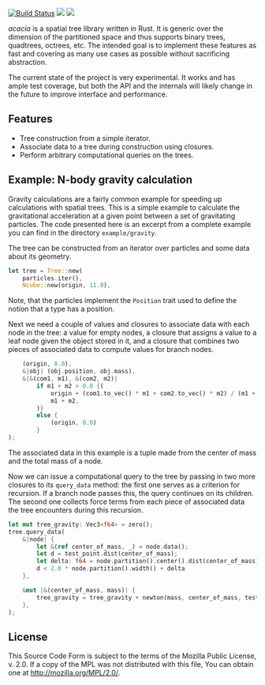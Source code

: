 [![Build Status](https://img.shields.io/travis/edibopp/acacia.svg)](https://travis-ci.org/edibopp/acacia)
[![](https://img.shields.io/crates/v/acacia.svg)](https://crates.io/crates/acacia)
[![](https://docs.rs/acacia/badge.svg)](https://docs.rs/acacia/)

*acacia* is a spatial tree library written in Rust. It is generic over the
dimension of the partitioned space and thus supports binary trees, quadtrees,
octrees, etc. The intended goal is to implement these features as fast and
covering as many use cases as possible without sacrificing abstraction.

The current state of the project is very experimental. It works and has ample
test coverage, but both the API and the internals will likely change in the
future to improve interface and performance.


## Features

- Tree construction from a simple iterator.
- Associate data to a tree during construction using closures.
- Perform arbitrary computational queries on the trees.


## Example: N-body gravity calculation

Gravity calculations are a fairly common example for speeding up calculations
with spatial trees. This is a simple example to calculate the gravitational
acceleration at a given point between a set of gravitating particles. The code
presented here is an excerpt from a complete example you can find in the
directory `example/gravity`.

The tree can be constructed from an iterator over particles and some data about
its geometry.

```rust
let tree = Tree::new(
    particles.iter(),
    Ncube::new(origin, 11.0),
```

Note, that the particles implement the `Position` trait used to define the
notion that a type has a position.

Next we need a couple of values and closures to associate data with each node in
the tree: a value for empty nodes, a closure that assigns a value to a leaf node
given the object stored in it, and a closure that combines two pieces of
associated data to compute values for branch nodes.

```rust
    (origin, 0.0),
    &|obj| (obj.position, obj.mass),
    &|&(com1, m1), &(com2, m2)|
        if m1 + m2 > 0.0 {(
            origin + (com1.to_vec() * m1 + com2.to_vec() * m2) / (m1 + m2),
            m1 + m2,
        )}
        else {
            (origin, 0.0)
        }
);
```

The associated data in this example is a tuple made from the center of mass and
the total mass of a node.

Now we can issue a computational query to the tree by passing in two more
closures to its `query_data` method: the first one serves as a criterion for
recursion. If a branch node passes this, the query continues on its children.
The second one collects force terms from each piece of associated data the tree
encounters during this recursion.

```rust
let mut tree_gravity: Vec3<f64> = zero();
tree.query_data(
    &|node| {
        let &(ref center_of_mass, _) = node.data();
        let d = test_point.dist(center_of_mass);
        let delta: f64 = node.partition().center().dist(center_of_mass);
        d < 2.0 * node.partition().width() + delta
    },

    &mut |&(center_of_mass, mass)| {
        tree_gravity = tree_gravity + newton(mass, center_of_mass, test_point);
    },
);
```


## License

This Source Code Form is subject to the terms of the Mozilla Public
License, v. 2.0. If a copy of the MPL was not distributed with this
file, You can obtain one at http://mozilla.org/MPL/2.0/.
